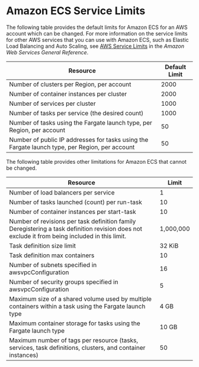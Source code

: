 # Amazon ECS Service Limits<a name="service_limits"></a>

The following table provides the default limits for Amazon ECS for an AWS account which can be changed\. For more information on the service limits for other AWS services that you can use with Amazon ECS, such as Elastic Load Balancing and Auto Scaling, see [AWS Service Limits](https://docs.aws.amazon.com/general/latest/gr/aws_service_limits.html) in the *Amazon Web Services General Reference*\.


| Resource | Default Limit | 
| --- | --- | 
| Number of clusters per Region, per account | 2000 | 
| Number of container instances per cluster | 2000 | 
| Number of services per cluster | 1000 | 
| Number of tasks per service \(the desired count\) | 1000 | 
| Number of tasks using the Fargate launch type, per Region, per account | 50 | 
| Number of public IP addresses for tasks using the Fargate launch type, per Region, per account | 50 | 

The following table provides other limitations for Amazon ECS that cannot be changed\.


| Resource | Limit | 
| --- | --- | 
| Number of load balancers per service | 1 | 
| Number of tasks launched \(count\) per run\-task | 10 | 
| Number of container instances per start\-task | 10 | 
| Number of revisions per task definition family Deregistering a task definition revision does not exclude it from being included in this limit\.  | 1,000,000 | 
| Task definition size limit | 32 KiB | 
| Task definition max containers | 10 | 
| Number of subnets specified in awsvpcConfiguration | 16 | 
| Number of security groups specified in awsvpcConfiguration | 5 | 
| Maximum size of a shared volume used by multiple containers within a task using the Fargate launch type | 4 GB | 
| Maximum container storage for tasks using the Fargate launch type | 10 GB | 
| Maximum number of tags per resource \(tasks, services, task definitions, clusters, and container instances\) | 50 | 